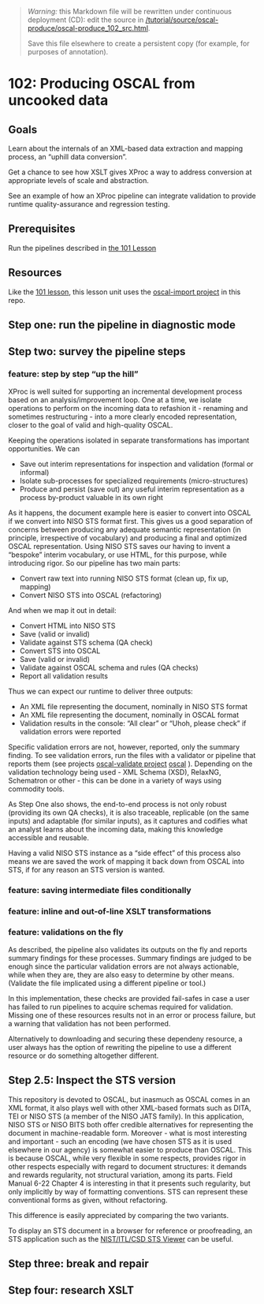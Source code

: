 
> *Warning:* this Markdown file will be rewritten under continuous deployment (CD): edit the source in [/tutorial/source/oscal-produce/oscal-produce_102_src.html](../../../tutorial/source/oscal-produce/oscal-produce_102_src.html).
> 
> Save this file elsewhere to create a persistent copy (for example, for purposes of annotation).

# 102: Producing OSCAL from uncooked data

## Goals

Learn about the internals of an XML-based data extraction and mapping process, an &ldquo;uphill data conversion&rdquo;.

Get a chance to see how XSLT gives XProc a way to address conversion at appropriate levels of scale and abstraction.

See an example of how an XProc pipeline can integrate validation to provide runtime quality-assurance and regression testing.

## Prerequisites

Run the pipelines described in [the 101 Lesson](oscal-produce_101_src.html)

## Resources

Like the [101 lesson](oscal-produce_101_src.html), this lesson unit uses the [oscal-import project](../../../projects/oscal-import/readme.md) in this repo.

## Step one: run the pipeline in diagnostic mode

## Step two: survey the pipeline steps

### feature: step by step &ldquo;up the hill&rdquo;

XProc is well suited for supporting an incremental development process based on an analysis/improvement loop. One at a time, we isolate operations to perform on the incoming data to refashion it - renaming and sometimes restructuring - into a more clearly encoded representation, closer to the goal of valid and high-quality OSCAL.

Keeping the operations isolated in separate transformations has important opportunities. We can

* Save out interim representations for inspection and validation (formal or informal)
* Isolate sub-processes for specialized requirements (micro-structures)
* Produce and persist (save out) any useful interim representation as a process by-product valuable in its own right

As it happens, the document example here is easier to convert into OSCAL if we convert into NISO STS format first. This gives us a good separation of concerns between producing any adequate semantic representation (in principle, irrespective of vocabulary) and producing a final and optimized OSCAL representation. Using NISO STS saves our having to invent a &ldquo;bespoke&rdquo; interim vocabulary, or use HTML, for this purpose, while introducing rigor. So our pipeline has two main parts:

* Convert raw text into running NISO STS format (clean up, fix up, mapping)
* Convert NISO STS into OSCAL (refactoring)

And when we map it out in detail:

* Convert HTML into NISO STS
* Save (valid or invalid)
* Validate against STS schema (QA check)
* Convert STS into OSCAL
* Save (valid or invalid)
* Validate against OSCAL schema and rules (QA checks)
* Report all validation results

Thus we can expect our runtime to deliver three outputs:

* An XML file representing the document, nominally in NISO STS format
* An XML file representing the document, nominally in OSCAL format
* Validation results in the console: &ldquo;All clear&rdquo; or &ldquo;Uhoh, please check&rdquo; if validation errors were reported

Specific validation errors are not, however, reported, only the summary finding. To see validation errors, run the files with a validator or pipeline that reports them (see projects [oscal-validate project](../../../projects/oscal-validate/readme.md) [oscal](../../../projects/schema-field-tests/readme.md) ). Depending on the validation technology being used - XML Schema (XSD), RelaxNG, Schematron or other - this can be done in a variety of ways using commodity tools.

As Step One also shows, the end-to-end process is not only robust (providing its own QA checks), it is also traceable, replicable (on the same inputs) and adaptable (for similar inputs), as it captures and codifies what an analyst learns about the incoming data, making this knowledge accessible and reusable.

Having a valid NISO STS instance as a &ldquo;side effect&rdquo; of this process also means we are saved the work of mapping it back down from OSCAL into STS, if for any reason an STS version is wanted.

### feature: saving intermediate files conditionally

### feature: inline and out-of-line XSLT transformations

### feature: validations on the fly

As described, the pipeline also validates its outputs on the fly and reports summary findings for these processes. Summary findings are judged to be enough since the particular validation errors are not always actionable, while when they are, they are also easy to determine by other means. (Validate the file implicated using a different pipeline or tool.)

In this implementation, these checks are provided fail-safes in case a user has failed to run pipelines to acquire schemas required for validation. Missing one of these resources results not in an error or process failure, but a warning that validation has not been performed.

Alternatively to downloading and securing these dependeny resource, a user always has the option of rewriting the pipeline to use a different resource or do something altogether different.

## Step 2.5: Inspect the STS version

This repository is devoted to OSCAL, but inasmuch as OSCAL comes in an XML format, it also plays well with other XML-based formats such as DITA, TEI or NISO STS (a member of the NISO JATS family). In this application, NISO STS or NISO BITS both offer credible alternatives for representing the document in machine-readable form. Moreover - what is most interesting and important - such an encoding (we have chosen STS as it is used elsewhere in our agency) is somewhat easier to produce than OSCAL. This is because OSCAL, while very flexible in some respects, provides rigor in other respects especially with regard to document structures: it demands and rewards regularity, not structural variation, among its parts. Field Manual 6-22 Chapter 4 is interesting in that it presents such regularity, but only implicitly by way of formatting conventions. STS can represent these conventional forms as given, without refactoring.

This difference is easily appreciated by comparing the two variants.

To display an STS document in a browser for reference or proofreading, an STS application such as the [NIST/ITL/CSD STS Viewer](https://pages.nist.gov/xslt-blender/sts-viewer/) can be useful.

## Step three: break and repair

## Step four: research XSLT